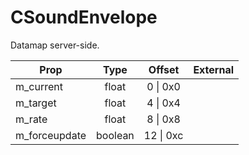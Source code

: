 # CSoundEnvelope
Datamap server-side.

|Prop|Type|Offset|External|
|---|:-:|:-:|--:|
|m_current|float|0 \| 0x0||
|m_target|float|4 \| 0x4||
|m_rate|float|8 \| 0x8||
|m_forceupdate|boolean|12 \| 0xc||
